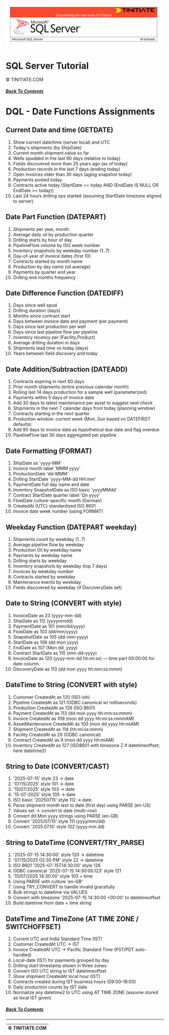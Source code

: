 ![SQL Server Tinitiate Image](../../../sqlserver-sql/sqlserver.png)

# SQL Server Tutorial
&copy; TINITIATE.COM

##### [Back To Contents](./README.md)

# DQL - Date Functions Assignments

## Current Date and time (GETDATE)
1. Show current date/time (server local) and UTC
2. Today's shipments (by ShipDate)
3. Current month shipment value so far
4. Wells spudded in the last 90 days (relative to today)
5. Fields discovered more than 25 years ago (as of today)
6. Production records in the last 7 days (ending today)
7. Open invoices older than 30 days (aging snapshot today)
8. Payments posted today
9. Contracts active today (StartDate <= today AND (EndDate IS NULL OR EndDate >= today))
10. Last 24 hours drilling ops started (assuming StartDate timezone aligned to server)

## Date Part Function (DATEPART)
1. Shipments per year, month
2. Average daily oil by production quarter
3. Drilling starts by hour of day
4. PipelineFlow volume by ISO week number
5. Inventory snapshots by weekday number (1..7)
6. Day-of-year of invoice dates (first 10)
7. Contracts started by month name
8. Production by day name (oil average)
9. Payments by quarter and year
10. Drilling end months frequency

## Date Difference Function (DATEDIFF)
1. Days since well spud
2. Drilling duration (days)
3. Months since contract start
4. Days between invoice date and payment (per payment)
5. Days since last production per well
6. Days since last pipeline flow per pipeline
7. Inventory recency per (Facility,Product)
8. Average drilling duration in days
9. Shipments lead time vs today (days)
10. Years between field discovery and today

## Date Addition/Subtraction (DATEADD)
1. Contracts expiring in next 60 days
2. Prior month shipments (entire previous calendar month)
3. Rolling last 14 days production for a sample well (parameterized)
4. Payments within 5 days of invoice date
5. Add 30 days to latest maintenance per asset to suggest next check
6. Shipments in the next 7 calendar days from today (planning window)
7. Contracts starting in the next quarter
8. Production window: current week (Mon..Sun based on DATEFIRST defaults)
9. Add 90 days to invoice date as hypothetical due date and flag overdue
10. PipelineFlow last 30 days aggregated per pipeline

## Date Formatting (FORMAT)
1. ShipDate as 'yyyy-MM'
2. Invoice month label 'MMM yyyy'
3. ProductionDate 'dd-MMM'
4. Drilling StartDate 'yyyy-MM-dd HH:mm'
5. PaymentDate full day name and date
6. Inventory SnapshotDate as ISO basic 'yyyyMMdd'
7. Contract StartDate quarter label 'Qn yyyy'
8. FlowDate culture-specific month (German)
9. CreatedAt (UTC) standardized ISO 8601
10. Invoice date week number (using FORMAT)

## Weekday Function (DATEPART weekday)
1. Shipments count by weekday (1..7)
2. Average pipeline flow by weekday
3. Production Oil by weekday name
4. Payments by weekday name
5. Drilling starts by weekday
6. Inventory snapshots by weekday (top 7 days)
7. Invoices by weekday number
8. Contracts started by weekday
9. Maintenance events by weekday
10. Fields discovered by weekday (if DiscoveryDate set)

## Date to String (CONVERT with style)
1. InvoiceDate as 23 (yyyy-mm-dd)
2. ShipDate as 112 (yyyymmdd)
3. PaymentDate as 101 (mm/dd/yyyy)
4. FlowDate as 103 (dd/mm/yyyy)
5. SnapshotDate as 105 (dd-mm-yyyy)
6. StartDate as 106 (dd mon yyyy)
7. EndDate as 107 (Mon dd, yyyy)
8. Contract StartDate as 110 (mm-dd-yyyy)
9. InvoiceDate as 120 (yyyy-mm-dd hh:mi:ss) — time part 00:00:00 for date column
10. DiscoveryDate as 113 (dd mon yyyy hh:mm:ss:mmm)

## DateTime to String (CONVERT with style)
1. Customer CreatedAt as 120 (ISO-ish)
2. Pipeline CreatedAt as 121 (ODBC canonical w/ milliseconds)
3. Production CreatedAt as 126 (ISO 8601)
4. Payment CreatedAt as 113 (dd mon yyyy hh:mm:ss:mmm)
5. Invoice CreatedAt as 109 (mon dd yyyy hh:mi:ss:mmmAM)
6. AssetMaintenance CreatedAt as 100 (mon dd yyyy hh:miAM)
7. Shipment CreatedAt as 114 (hh:mi:ss:mmm)
8. Facility CreatedAt as 20 (ODBC canonical)
9. Contract CreatedAt as 9 (mon dd yyyy hh:miAM)
10. Inventory CreatedAt as 127 (ISO8601 with timezone Z if datetimeoffset; here datetime2)

## String to Date (CONVERT/CAST)
1. '2025-07-15' style 23 → date
2. '07/15/2025' style 101 → date
3. '15/07/2025' style 103 → date
4. '15-07-2025' style 105 → date
5. ISO basic '20250715' style 112 → date
6. Parse shipment month text to date (first day) using PARSE (en-US)
7. Values set → convert to date (multi-row)
8. Convert dd Mon yyyy strings using PARSE (en-GB)
9. Convert '2025/07/15' style 111 (yyyy/mm/dd)
10. Convert '2025.07.15' style 102 (yyyy.mm.dd)

## String to DateTime (CONVERT/TRY_PARSE)
1. '2025-07-15 14:30:00' style 120 → datetime
2. '07/15/2025 02:30 PM' style 22 → datetime
3. ISO 8601 '2025-07-15T14:30:00' style 126
4. ODBC canonical '2025-07-15 14:30:00.123' style 121
5. '15/07/2025 14:30:00' style 103 + time
6. Using PARSE with culture 'en-GB'
7. Using TRY_CONVERT to handle invalid gracefully
8. Bulk strings to datetime via VALUES
9. Convert with timezone '2025-07-15 14:30:00 +00:00' to datetimeoffset
10. Build datetime from date + time string

## DateTime and TimeZone (AT TIME ZONE / SWITCHOFFSET)
1. Current UTC and India Standard Time (IST)
2. Customer CreatedAt UTC → IST
3. Invoice CreatedAt UTC → Pacific Standard Time (PST/PDT auto-handled)
4. Local-date (IST) for payments grouped by day
5. Drilling start timestamp shown in three zones
6. Convert ISO UTC string to IST datetimeoffset
7. Show shipment CreatedAt local hour (IST)
8. Contracts created during IST business hours (09:00–18:00)
9. Daily production counts by IST date
10. Normalize any datetime2 to UTC using AT TIME ZONE (assume stored as local IST given)

##### [Back To Contents](./README.md)
***
| &copy; TINITIATE.COM |
|----------------------|
